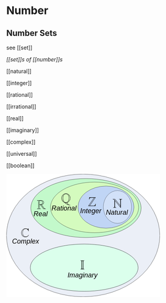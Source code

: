 # Number

## Number Sets

see [[set]]

_[[set]]s of [[number]]s_

[[natural]]

[[integer]]

[[rational]]

[[irrational]]

[[real]]

[[imaginary]]

[[complex]]

[[universal]]

[[boolean]]

![](2022-04-04-18-38-27.png)
